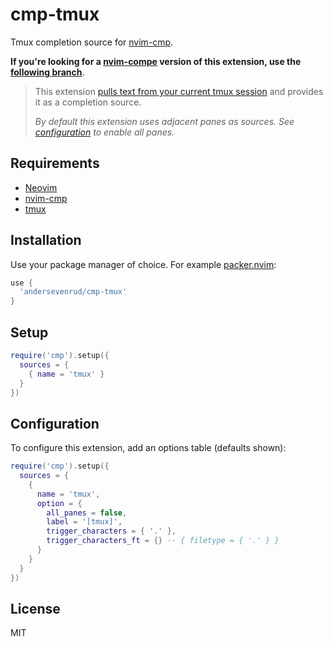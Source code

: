 # cmp-tmux

Tmux completion source for [nvim-cmp](https://github.com/hrsh7th/nvim-cmp).

**If you're looking for a [nvim-compe](https://github.com/hrsh7th/nvim-compe) version of this extension, use the [following branch](https://github.com/andersevenrud/compe-tmux/tree/compe)**.

> This extension [pulls text from your current tmux session](https://github.com/andersevenrud/cmp-tmux/issues/14#issuecomment-924877836)
> and provides it as a completion source.
>
> *By default this extension uses adjacent panes as sources. See [configuration](#configuration) to enable all panes.*

## Requirements

* [Neovim](https://github.com/neovim/neovim/)
* [nvim-cmp](https://github.com/hrsh7th/nvim-cmp)
* [tmux](https://github.com/tmux/tmux)

## Installation

Use your package manager of choice. For example [packer.nvim](https://github.com/wbthomason/packer.nvim):

```lua
use {
  'andersevenrud/cmp-tmux'
}
```

## Setup

```lua
require('cmp').setup({
  sources = {
    { name = 'tmux' }
  }
})
```

## Configuration

To configure this extension, add an options table (defaults shown):

```lua
require('cmp').setup({
  sources = {
    {
      name = 'tmux',
      option = {
        all_panes = false,
        label = '[tmux]',
        trigger_characters = { '.' },
        trigger_characters_ft = {} -- { filetype = { '.' } }
      }
    }
  }
})
```

## License

MIT

